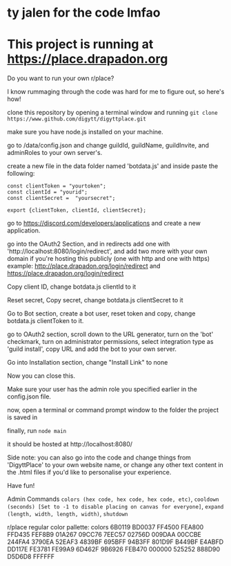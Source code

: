 # ty jalen for the code lmfao

# This project is running at https://place.drapadon.org

Do you want to run your own r/place?

I know rummaging through the code was hard for me to figure out, so here's how!

clone this repository by opening a terminal window and running `git clone https://www.github.com/digytt/digyttplace.git`

make sure you have node.js installed on your machine.

go to /data/config.json and change guildId, guildName, guildInvite, and adminRoles to your own server's.

create a new file in the data folder named 'botdata.js' and inside paste the following:
```
const clientToken = "yourtoken";
const clientId = "yourid";
const clientSecret =  "yoursecret";

export {clientToken, clientId, clientSecret};
```

go to https://discord.com/developers/applications and create a new application.

go into the OAuth2 Section, and in redirects add one with 'http://localhost:8080/login/redirect', and add two more with your own domain if you're hosting this publicly (one with http and one with https) example: http://place.drapadon.org/login/redirect and https://place.drapadon.org/login/redirect

Copy client ID, change botdata.js clientId to it

Reset secret, Copy secret, change botdata.js clientSecret to it

Go to Bot section, create a bot user, reset token and copy, change botdata.js clientToken to it.

go to OAuth2 section, scroll down to the URL generator, turn on the 'bot' checkmark, turn on administrator permissions, select integration type as 'guild install', copy URL and add the bot to your own server.

Go into Installation section, change "Install Link" to none

Now you can close this.

Make sure your user has the admin role you specified earlier in the config.json file.

now, open a terminal or command prompt window to the folder the project is saved in

finally, run `node main`

it should be hosted at http://localhost:8080/

Side note: you can also go into the code and change things from 'DigyttPlace' to your own website name, or change any other text content in the .html files if you'd like to personalise your experience.

Have fun!

Admin Commands
`colors (hex code, hex code, hex code, etc)`,
`cooldown (seconds) [Set to -1 to disable placing on canvas for everyone]`,
`expand (length, width, length, width)`,
`shutdown`

r/place regular color pallette: colors 6B0119 BD0037 FF4500 FEA800 FFD435 FEF8B9 01A267 09CC76 7EEC57 02756D 009DAA 00CCBE 244FA4 3790EA 52EAF3 4839BF 695BFF 94B3FF 801D9F B449BF E4ABFD DD117E FE3781 FE99A9 6D462F 9B6926 FEB470 000000 525252 888D90 D5D6D8 FFFFFF
